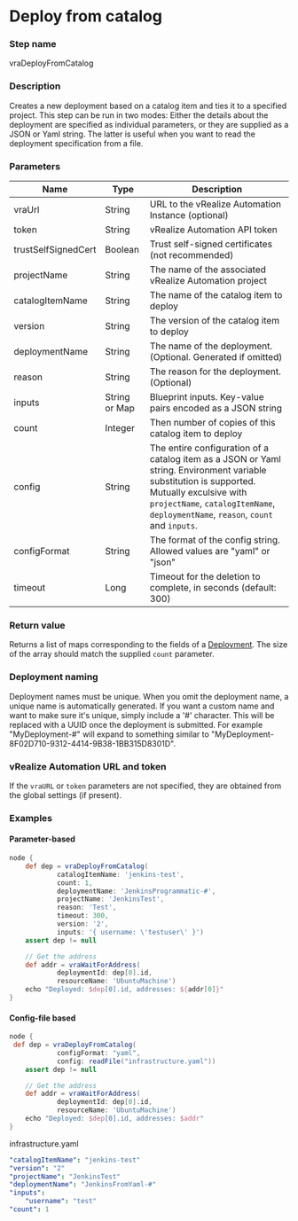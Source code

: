 # Deploy from catalog

### Step name
vraDeployFromCatalog

### Description
Creates a new deployment based on a catalog item and ties it to a specified project.
This step can be run in two modes: Either the details about the deployment are specified as 
individual parameters, or they are supplied as a JSON or Yaml string. The latter is
useful when you want to read the deployment specification from a file. 

### Parameters
| Name | Type | Description |
|------|------|-------------|
| vraUrl | String | URL to the vRealize Automation Instance (optional) |
| token | String | vRealize Automation API token |
| trustSelfSignedCert | Boolean | Trust self-signed certificates (not recommended) |
| projectName | String | The name of the associated vRealize Automation project |
| catalogItemName | String | The name of the catalog item to deploy |
| version | String | The version of the catalog item to deploy |
| deploymentName | String | The name of the deployment. (Optional. Generated if omitted) |
| reason | String | The reason for the deployment. (Optional)
| inputs | String or Map | Blueprint inputs. Key-value pairs encoded as a JSON string | 
| count | Integer | Then number of copies of this catalog item to deploy |
| config | String | The entire configuration of a catalog item as a JSON or Yaml string. Environment variable substitution is supported. Mutually exculsive with ```projectName```, ```catalogItemName```, ```deploymentName```, ```reason```, ```count``` and ```inputs```. 
| configFormat | String | The format of the config string. Allowed values are "yaml" or "json" |
| timeout | Long | Timeout for the deletion to complete, in seconds (default: 300) |

### Return value
Returns a list of maps corresponding to the fields of a [Deployment](https://prydin.github.io/vrealize-automation-plugin-for-jenkins/apidocs/com/vmware/vra/jenkinsplugin/model/catalog/Deployment.html). 
The size of the array should match the supplied ```count``` parameter.

### Deployment naming
Deployment names must be unique. When you omit the deployment name, a unique name is automatically generated. If you want
a custom name and want to make sure it's unique, simply include a '#' character. This will be replaced with a UUID once
the deployment is submitted. For example "MyDeployment-#" will expand to something similar to "MyDeployment-8F02D710-9312-4414-9B38-1BB315D8301D".

### vRealize Automation URL and token
If the ```vraURL``` or ```token``` parameters are not specified, they are obtained from the 
global settings (if present).

### Examples

#### Parameter-based

```groovy
node {
    def dep = vraDeployFromCatalog(
            catalogItemName: 'jenkins-test',
            count: 1,
            deploymentName: 'JenkinsProgrammatic-#',
            projectName: 'JenkinsTest',
            reason: 'Test',
            timeout: 300,
            version: '2',
            inputs: '{ username: \'testuser\' }')
    assert dep != null

    // Get the address
    def addr = vraWaitForAddress(
            deploymentId: dep[0].id,
            resourceName: 'UbuntuMachine')
    echo "Deployed: $dep[0].id, addresses: ${addr[0]}"
}
```

#### Config-file based

```groovy
node {
 def dep = vraDeployFromCatalog(
            configFormat: "yaml",
            config: readFile("infrastructure.yaml"))
    assert dep != null

    // Get the address
    def addr = vraWaitForAddress(
            deploymentId: dep[0].id,
            resourceName: 'UbuntuMachine')
    echo "Deployed: $dep[0].id, addresses: $addr"
}
```

infrastructure.yaml
```yaml
"catalogItemName": "jenkins-test"
"version": "2"
"projectName": "JenkinsTest"
"deploymentName": "JenkinsFromYaml-#"
"inputs": 
    "username": "test"
"count": 1
```
